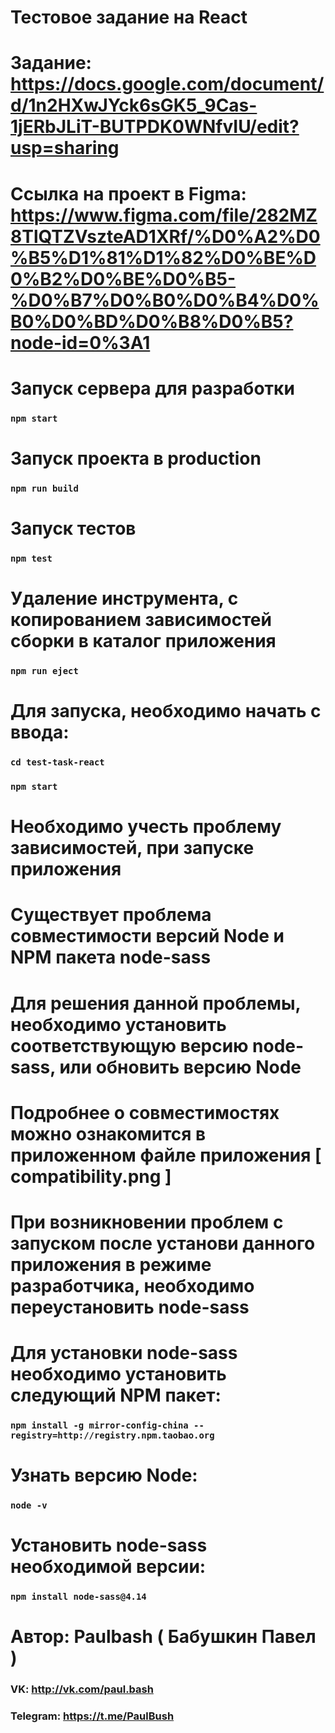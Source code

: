 # Тестовое задание на React
# Задание: https://docs.google.com/document/d/1n2HXwJYck6sGK5_9Cas-1jERbJLiT-BUTPDK0WNfvIU/edit?usp=sharing
# Ссылка на проект в Figma: https://www.figma.com/file/282MZ8TlQTZVszteAD1XRf/%D0%A2%D0%B5%D1%81%D1%82%D0%BE%D0%B2%D0%BE%D0%B5-%D0%B7%D0%B0%D0%B4%D0%B0%D0%BD%D0%B8%D0%B5?node-id=0%3A1

# Запуск сервера для разработки
### `npm start`

# Запуск проекта в production
### `npm run build`

# Запуск тестов
### `npm test`

# Удаление инструмента, с копированием зависимостей сборки в каталог приложения
### `npm run eject`

# Для запуска, необходимо начать с ввода:
### `cd test-task-react`
### `npm start`

# Необходимо учесть проблему зависимостей, при запуске приложения

# Существует проблема совместимости версий Node и NPM пакета node-sass
# Для решения данной проблемы, необходимо установить соответствующую версию node-sass, или обновить версию Node
# Подробнее о совместимостях можно ознакомится в приложенном файле приложения [ compatibility.png ]
# При возникновении проблем с запуском после установи данного приложения в режиме разработчика, необходимо переустановить node-sass 

# Для установки node-sass необходимо установить следующий NPM пакет:
### `npm install -g mirror-config-china --registry=http://registry.npm.taobao.org`

# Узнать версию Node:
### `node -v`

# Установить node-sass необходимой версии:
### `npm install node-sass@4.14`

# Автор: Paulbash ( Бабушкин Павел )
### VK: http://vk.com/paul.bash
### Telegram: https://t.me/PaulBush

